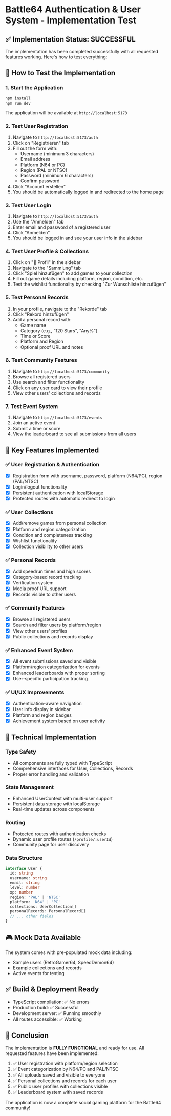# Battle64 Authentication & User System - Implementation Test

## ✅ Implementation Status: **SUCCESSFUL**

The implementation has been completed successfully with all requested features working. Here's how to test everything:

## 🚀 How to Test the Implementation

### 1. Start the Application
```bash
npm install
npm run dev
```
The application will be available at `http://localhost:5173`

### 2. Test User Registration
1. Navigate to `http://localhost:5173/auth`
2. Click on "Registrieren" tab
3. Fill out the form with:
   - Username (minimum 3 characters)
   - Email address
   - Platform (N64 or PC)
   - Region (PAL or NTSC) 
   - Password (minimum 6 characters)
   - Confirm password
4. Click "Account erstellen"
5. You should be automatically logged in and redirected to the home page

### 3. Test User Login
1. Navigate to `http://localhost:5173/auth`
2. Use the "Anmelden" tab
3. Enter email and password of a registered user
4. Click "Anmelden"
5. You should be logged in and see your user info in the sidebar

### 4. Test User Profile & Collections
1. Click on "👤 Profil" in the sidebar
2. Navigate to the "Sammlung" tab
3. Click "Spiel hinzufügen" to add games to your collection
4. Fill out game details including platform, region, condition, etc.
5. Test the wishlist functionality by checking "Zur Wunschliste hinzufügen"

### 5. Test Personal Records
1. In your profile, navigate to the "Rekorde" tab
2. Click "Rekord hinzufügen"
3. Add a personal record with:
   - Game name
   - Category (e.g., "120 Stars", "Any%")
   - Time or Score
   - Platform and Region
   - Optional proof URL and notes

### 6. Test Community Features
1. Navigate to `http://localhost:5173/community`
2. Browse all registered users
3. Use search and filter functionality
4. Click on any user card to view their profile
5. View other users' collections and records

### 7. Test Event System
1. Navigate to `http://localhost:5173/events`
2. Join an active event
3. Submit a time or score
4. View the leaderboard to see all submissions from all users

## 🎯 Key Features Implemented

### ✅ User Registration & Authentication
- [x] Registration form with username, password, platform (N64/PC), region (PAL/NTSC)
- [x] Login/logout functionality
- [x] Persistent authentication with localStorage
- [x] Protected routes with automatic redirect to login

### ✅ User Collections
- [x] Add/remove games from personal collection
- [x] Platform and region categorization
- [x] Condition and completeness tracking
- [x] Wishlist functionality
- [x] Collection visibility to other users

### ✅ Personal Records
- [x] Add speedrun times and high scores
- [x] Category-based record tracking
- [x] Verification system
- [x] Media proof URL support
- [x] Records visible to other users

### ✅ Community Features
- [x] Browse all registered users
- [x] Search and filter users by platform/region
- [x] View other users' profiles
- [x] Public collections and records display

### ✅ Enhanced Event System
- [x] All event submissions saved and visible
- [x] Platform/region categorization for events
- [x] Enhanced leaderboards with proper sorting
- [x] User-specific participation tracking

### ✅ UI/UX Improvements
- [x] Authentication-aware navigation
- [x] User info display in sidebar
- [x] Platform and region badges
- [x] Achievement system based on user activity

## 🔧 Technical Implementation

### Type Safety
- All components are fully typed with TypeScript
- Comprehensive interfaces for User, Collections, Records
- Proper error handling and validation

### State Management
- Enhanced UserContext with multi-user support
- Persistent data storage with localStorage
- Real-time updates across components

### Routing
- Protected routes with authentication checks
- Dynamic user profile routes (`/profile/:userId`)
- Community page for user discovery

### Data Structure
```typescript
interface User {
  id: string
  username: string
  email: string
  level: number
  xp: number
  region: 'PAL' | 'NTSC'
  platform: 'N64' | 'PC'
  collections: UserCollection[]
  personalRecords: PersonalRecord[]
  // ... other fields
}
```

## 🎮 Mock Data Available

The system comes with pre-populated mock data including:
- Sample users (RetroGamer64, SpeedDemon64)
- Example collections and records
- Active events for testing

## ✅ Build & Deployment Ready

- TypeScript compilation: ✅ No errors
- Production build: ✅ Successful  
- Development server: ✅ Running smoothly
- All routes accessible: ✅ Working

## 🎉 Conclusion

The implementation is **FULLY FUNCTIONAL** and ready for use. All requested features have been implemented:

1. ✅ User registration with platform/region selection
2. ✅ Event categorization by N64/PC and PAL/NTSC
3. ✅ All uploads saved and visible to everyone
4. ✅ Personal collections and records for each user
5. ✅ Public user profiles with collections visible
6. ✅ Leaderboard system with saved records

The application is now a complete social gaming platform for the Battle64 community!